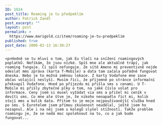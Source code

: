 ```yaml
---
ID: 1924
post_title: Roaming je tu předpeklím
author: Patrick Zandl
post_excerpt: ""
layout: post
permalink: >
  https://www.marigold.cz/item/roaming-je-tu-predpeklim
published: true
post_date: 2006-02-13 16:30:27
---
```

	<p>Hodně se tu mluví o tom, jak Eu tlačí na snížení roamingových poplatků. Neříkám, že jsou nízké. Spíš mne ale aktuálně trápí, jak roaming funguje. Či spíš nefunguje. Ze sítě Ameno mi preventivně nejde odeslat mms zpráva (karta T-Mobile) a data tam začala pořádně fungovat dneska. Nebo je to možná změnou lokace. Z karty Vodafone mne zase občas volající neslyší. Musím říci, že příjemně po stránce informační překvapil Vodafone. Hned po příjezdu mi přišla sms s cenami. U T-Mobile mi přišly zbytečné plky o tom, na jaké číslo volat pro informace. Ceny jsem si musel vyžádat via sms a přišel mi ceník v devíti sms. Co mne ale štve je, že nikoho nenapadlo říct mi, kolik stojí mms a kolik data. Přitom to je moje nejpoužívanější služba hned po sms. S Eurotelem jsem přímou zkušenost neudělal, ještě jsem ho nezapnul. Ale i na něj jsem u kolegů slyšel stížnosti. Takže problém roamingu je, že se nedá moc spolehnout na to, co a jak bude fungovat...
</p>